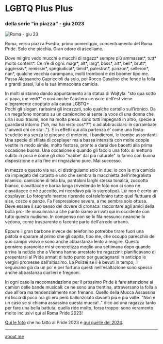 # LGBTQ Plus Plus  
### della serie "in piazza" - giu 2023

![](https://i.postimg.cc/RhpDhR2W/Screenshot-2025-01-22-163619.png "Roma - giu 23")  

Roma, verso piazza Esedra, primo pomeriggio, concentramento del Roma Pride. Sole che picchia. Gran odore di ascellame.  

Dove mi giro vedo mucchi e mucchi di ragazz* sempre più ammassat\*, tutt\* molto content\*. Ce n’è di ogni: magr\*, alt\*, larg\*, bass\*, alt\*, bell\*, brutt\*, aggressiv\*, remissiv\*, spegiudicat\*, timid\*, palestrat\*, panzon\*, selleron\*, nan\*, qualche vecchia carampana, molti tromboni e dei boomer tipo me. Passa Alessandro Capriccioli da solo, poi Rocco Casalino che fende la folla a grandi passi, lui e la sua immacolata camicia.  

In molti si stanno dando appuntamento alla statua di Wojtyla: "sto qua sotto al papa, me vedi?" e così anche l'austero censore dell'est viene allegramente cooptato alla causa LGBTQ+ .  
Pochi gli slogan, rarissimi gli incazzati, solo qualche cartello sull'ironico. Da un megafono montato su un camioncino si sente la voce di una donna che urla i suoi traumi, non ha molta presa: sono tutti impegnati in altro, specie a guardarsi intorno ("oh, ma hai visto cos*?") o ad abbracciarsi in carrambate  ("anvedi chi ce sta!.."). E in effetti qui alla partenza è' come una festa-scudetto ma senza le gincane di motorini, i bandieroni, le trombe assordanti. Una specie di sfilata di cosplayer ma a bassa intensità con molte coppie vestite in modo simile, molto festose, pronte a darsi due bacetti alla prima occasione buona. Una occasione è quando gli faccio una foto: si mettono subito in posa e come gli dico "vabbe' dai più naturale" lo fanno con buona disposizione e alla fine mi ringraziano pure. Mai successo.   

In mezzo a questo via vai, ci distinguiamo solo in due: io con la mia camicia da impiegato del catasto e uno che sembra la macchietta dell'integralista islamico: camicione di tela blu, pantaloni larghi stessa tonalità, zuccotto bianco, ciavattacce e barba lunga (rivedendo le foto non ci sono né ciavattacce e nè zuccotto, mi ricordavo più lo stereotipo). Lui non è certo un cosplayer. Lo fotografo mentre riprende col telefonino tutto quel fluttuare di sise, cosce e panze.  Fa l'espressione severa, a me sembra solo ottusa. Deve essere il suo senso del dovere di cronaca: raccontare agli amici della bolla pro-life musulmana a che punto siamo arrivati qui in occidente con tutto questo nudismo. In compenso non se lo fila nessuno: neanche lo vedono, come trasparente o facente parte dell'arredo urbano.  

Eppure il gran barbone invece del telefonino potrebbe tirare fuori una pistola e sparare al primo che gli capita, tipo me, che occupo parecchio del suo campo visivo e sono anche abbastanza lento a reagire. Questo pensiero paranoide mi si concretizza meglio una settimana dopo quando arriva la notizia che a Vienna hanno arrestato tre ragazzini: pianificavano di presentarsi al Pride armati di tutto punto per guadagnarsi in anticipo le vergini promesse dall'altissimo. La Polizei se li è bevuti in tempo, li seguivano già da un po’ e per fortuna questi nell'esaltazione sono spesso anche abbastanza ciarlieri e fregnoni.  

In ogni caso la raccomandazione per il prossimo Pride è fare attenzione ai camion delle bande musicali: ce ne sono una trentina, attraversano la folla a due all'ora ma tendenzialmente non frenano. Quello della Mucca Assassina mi liscia di poco ma gli ero però ballonzolato davanti più e più volte. "Non è un caso se si chiama assassina questa mucca!.." dico ad una ragazza tanto per fare una bella battuta, quella ride molto, forse troppo: sono veramente molto inclusivi qui al Roma Pride 2023!   

[Qui le foto](https://photos.app.goo.gl/eRtT7wbYzjGXaUJY7) che ho fatto al Pride 2023 e [qui quelle del 2024](https://photos.app.goo.gl/nBqF1zLuZWF1j9Rf6).  

---  
[about me](https://about.me/cacioman) 
